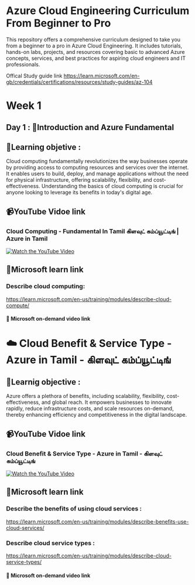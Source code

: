 # Azure Cloud Engineering Curriculum From Beginner to Pro
This repository offers a comprehensive curriculum designed to take you from a beginner to a pro in Azure Cloud Engineering. It includes tutorials, hands-on labs, projects, and resources covering basic to advanced Azure concepts, services, and best practices for aspiring cloud engineers and IT professionals.

Offical Study guide link https://learn.microsoft.com/en-gb/credentials/certifications/resources/study-guides/az-104 

# Week  1
## Day  1 : 📘Introduction and Azure Fundamental 
## 🎯Learning objetive : 
Cloud computing fundamentally revolutionizes the way businesses operate by providing access to computing resources and services over the internet. It enables users to build, deploy, and manage applications without the need for physical infrastructure, offering scalability, flexibility, and cost-effectiveness. Understanding the basics of cloud computing is crucial for anyone looking to leverage its benefits in today's digital age. 
## 📹YouTube Vidoe link 
### Cloud Computing - Fundamental In Tamil கிளவுட் கம்ப்யூட்டிங் | Azure in Tamil
[![Watch the YouTube Video](https://img.youtube.com/vi/45Lszhw7Hqg/0.jpg)](https://www.youtube.com/watch?v=45Lszhw7Hqg)

## 🔗Microsoft learn link
### Describe cloud computing:
 https://learn.microsoft.com/en-us/training/modules/describe-cloud-compute/

#### 🎥 Microsoft on-demand video link 


# ☁️ Cloud Benefit & Service Type - Azure in Tamil - கிளவுட் கம்ப்யூட்டிங்
## 🎯Learnig objective :
Azure offers a plethora of benefits, including scalability, flexibility, cost-effectiveness, and global reach. It empowers businesses to innovate rapidly, reduce infrastructure costs, and scale resources on-demand, thereby enhancing efficiency and competitiveness in the digital landscape.

## 📹YouTube Vidoe link 
### Cloud Benefit & Service Type - Azure in Tamil - கிளவுட் கம்ப்யூட்டிங்
[![Watch the YouTube Video](https://img.youtube.com/vi/MzJs25vp5JY/0.jpg)](https://www.youtube.com/watch?v=MzJs25vp5JY)


## 🔗Microsoft learn link
### Describe the benefits of using cloud services :
 https://learn.microsoft.com/en-us/training/modules/describe-benefits-use-cloud-services/ 
### Describe cloud service types :
 https://learn.microsoft.com/en-us/training/modules/describe-cloud-service-types/


#### 🎥 Microsoft on-demand video link 


